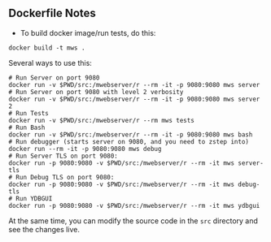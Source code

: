 <!--
Copyright (c) 2022-2023 YottaDB LLC

Licensed under the Apache License, Version 2.0 (the "License");
you may not use this file except in compliance with the License.
You may obtain a copy of the License at

    http://www.apache.org/licenses/LICENSE-2.0

Unless required by applicable law or agreed to in writing, software
distributed under the License is distributed on an "AS IS" BASIS,
WITHOUT WARRANTIES OR CONDITIONS OF ANY KIND, either express or implied.
See the License for the specific language governing permissions and
limitations under the License.
-->

Dockerfile Notes
----------------
- To build docker image/run tests, do this:

```
docker build -t mws .
```

Several ways to use this:

```
# Run Server on port 9080
docker run -v $PWD/src:/mwebserver/r --rm -it -p 9080:9080 mws server
# Run Server on port 9080 with level 2 verbosity
docker run -v $PWD/src:/mwebserver/r --rm -it -p 9080:9080 mws server 2
# Run Tests
docker run -v $PWD/src:/mwebserver/r --rm mws tests
# Run Bash
docker run -v $PWD/src:/mwebserver/r --rm -it -p 9080:9080 mws bash
# Run debugger (starts server on 9080, and you need to zstep into)
docker run --rm -it -p 9080:9080 mws debug
# Run Server TLS on port 9080:
docker run -p 9080:9080 -v $PWD/src:/mwebserver/r --rm -it mws server-tls
# Run Debug TLS on port 9080:
docker run -p 9080:9080 -v $PWD/src:/mwebserver/r --rm -it mws debug-tls
# Run YDBGUI
docker run -p 9080:9080 -v $PWD/src:/mwebserver/r --rm -it mws ydbgui
```

At the same time, you can modify the source code in the `src` directory and see
the changes live.
